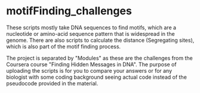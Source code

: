 # motifFinding_challenges

These scripts mostly take DNA sequences to  find motifs, which are a nucleotide or amino-acid sequence pattern that is widespread in the genome. There are also scripts to calculate the distance (Segregating sites), which is also part of the motif finding process.

The project is separated by "Modules" as these are the challenges from the Coursera course "Finding Hidden Messages in DNA". The purpose of uploading the scripts is for you to compare your answers or for any biologist with some coding background seeing actual code instead of the pseudocode provided in the material.

